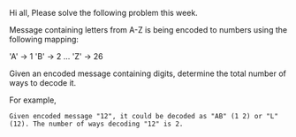 Hi all,
Please solve the following problem this week.

Message containing letters from A-Z is being encoded to numbers using the following mapping:

 'A' -> 1
 'B' -> 2
 ...
 'Z' -> 26

Given an encoded message containing digits, determine the total number of ways to decode it. 

For example,
    
    Given encoded message "12", it could be decoded as "AB" (1 2) or "L" (12). The number of ways decoding "12" is 2.
